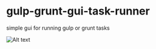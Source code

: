# gulp-grunt-gui-task-runner
simple gui for running gulp or grunt tasks

![Alt text](http://c1.staticflickr.com/5/4201/34802656651_68ecab8a3a_z.jpg)
